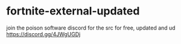 # fortnite-external-updated
join the poison software discord for the src for free, updated and ud 
https://discord.gg/4JWgUGDj
